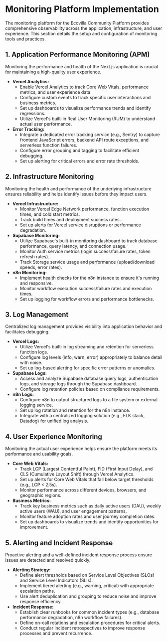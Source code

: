 # Monitoring Platform Implementation

The monitoring platform for the Ecovilla Community Platform provides comprehensive observability across the application, infrastructure, and user experience. This section details the setup and configuration of monitoring tools and practices.

## 1. Application Performance Monitoring (APM)

Monitoring the performance and health of the Next.js application is crucial for maintaining a high-quality user experience.

*   **Vercel Analytics:**
    *   Enable Vercel Analytics to track Core Web Vitals, performance metrics, and user experience data.
    *   Configure custom events to track specific user interactions and business metrics.
    *   Set up dashboards to visualize performance trends and identify regressions.
    *   Utilize Vercel's built-in Real User Monitoring (RUM) to understand actual user performance.
*   **Error Tracking:**
    *   Integrate a dedicated error tracking service (e.g., Sentry) to capture frontend JavaScript errors, backend API route exceptions, and serverless function failures.
    *   Configure error grouping and tagging to facilitate efficient debugging.
    *   Set up alerting for critical errors and error rate thresholds.

## 2. Infrastructure Monitoring

Monitoring the health and performance of the underlying infrastructure ensures reliability and helps identify issues before they impact users.

*   **Vercel Infrastructure:**
    *   Monitor Vercel Edge Network performance, function execution times, and cold start metrics.
    *   Track build times and deployment success rates.
    *   Set up alerts for Vercel service disruptions or performance degradation.
*   **Supabase Monitoring:**
    *   Utilize Supabase's built-in monitoring dashboard to track database performance, query latency, and connection usage.
    *   Monitor Auth service metrics (login success/failure rates, token refresh rates).
    *   Track Storage service usage and performance (upload/download speeds, error rates).
*   **n8n Monitoring:**
    *   Implement health checks for the n8n instance to ensure it's running and responsive.
    *   Monitor workflow execution success/failure rates and execution times.
    *   Set up logging for workflow errors and performance bottlenecks.

## 3. Log Management

Centralized log management provides visibility into application behavior and facilitates debugging.

*   **Vercel Logs:**
    *   Utilize Vercel's built-in log streaming and retention for serverless function logs.
    *   Configure log levels (info, warn, error) appropriately to balance detail with noise.
    *   Set up log-based alerting for specific error patterns or anomalies.
*   **Supabase Logs:**
    *   Access and analyze Supabase database query logs, authentication logs, and storage logs through the Supabase dashboard.
    *   Configure log retention policies based on compliance requirements.
*   **n8n Logs:**
    *   Configure n8n to output structured logs to a file system or external logging service.
    *   Set up log rotation and retention for the n8n instance.
    *   Integrate with a centralized logging solution (e.g., ELK stack, Datadog) for unified log analysis.

## 4. User Experience Monitoring

Monitoring the actual user experience helps ensure the platform meets its performance and usability goals.

*   **Core Web Vitals:**
    *   Track LCP (Largest Contentful Paint), FID (First Input Delay), and CLS (Cumulative Layout Shift) through Vercel Analytics.
    *   Set up alerts for Core Web Vitals that fall below target thresholds (e.g., LCP < 2.5s).
    *   Monitor performance across different devices, browsers, and geographic regions.
*   **Business Metrics:**
    *   Track key business metrics such as daily active users (DAU), weekly active users (WAU), and user engagement patterns.
    *   Monitor feature adoption rates and user journey completion rates.
    *   Set up dashboards to visualize trends and identify opportunities for improvement.

## 5. Alerting and Incident Response

Proactive alerting and a well-defined incident response process ensure issues are detected and resolved quickly.

*   **Alerting Strategy:**
    *   Define alert thresholds based on Service Level Objectives (SLOs) and Service Level Indicators (SLIs).
    *   Implement tiered alerting (e.g., warning, critical) with appropriate escalation paths.
    *   Use alert deduplication and grouping to reduce noise and improve response efficiency.
*   **Incident Response:**
    *   Establish clear runbooks for common incident types (e.g., database performance degradation, n8n workflow failures).
    *   Define on-call rotations and escalation procedures for critical alerts.
    *   Conduct regular incident retrospectives to improve response processes and prevent recurrence.
